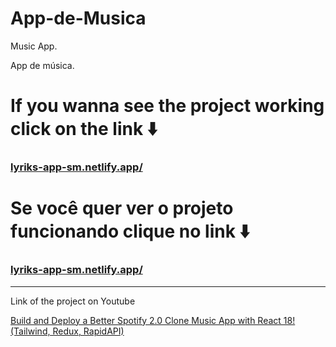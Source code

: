 # App-de-Musica
Music App. 

App de música.

<div>

# If you wanna see the project working click on the link ⬇️
### [lyriks-app-sm.netlify.app/](lyriks-app-sm.netlify.app/)


# Se você quer ver o projeto funcionando clique no link ⬇️
### [lyriks-app-sm.netlify.app/](lyriks-app-sm.netlify.app/)

</div>

<hr>
Link of the project on Youtube

[Build and Deploy a Better Spotify 2.0 Clone Music App with React 18! (Tailwind, Redux, RapidAPI)](https://www.youtube.com/watch?v=I1cpb0tYV74&list=PLmmn2ahLYVG91p1eEwSmp1xN-7q1zn2Xi)



